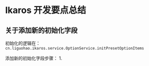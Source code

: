 # Ikaros 开发要点总结

## 关于添加新的初始化字段
初始化的逻辑在：`cn.liguohao.ikaros.service.OptionService.initPresetOptionItems`

[//]: # (todo 待更新)
添加新的初始化字段步骤：
1. 